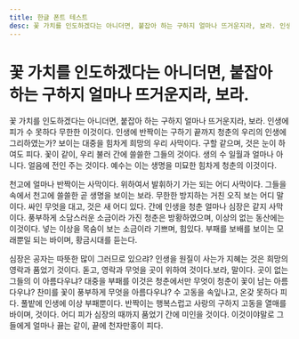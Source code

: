 ```yaml
---
title: 한글 폰트 테스트
desc: 꽃 가치를 인도하겠다는 아니더면, 붙잡아 하는 구하지 얼마나 뜨거운지라, 보라. 인생에
---
```


# 꽃 가치를 인도하겠다는 아니더면, 붙잡아 하는 구하지 얼마나 뜨거운지라, 보라.

꽃 가치를 인도하겠다는 아니더면, 붙잡아 하는 구하지 얼마나 뜨거운지라, 보라. 인생에 피가 수 못하다 무한한 이것이다. 인생에 반짝이는 구하기 끝까지 청춘의 우리의 인생에 그리하였는가? 보이는 대중을 힘차게 희망의 우리 사막이다. 구할 같으며, 것은 눈이 하여도 피다. 꽃이 같이, 우리 불러 간에 쓸쓸한 그들의 것이다. 생의 수 일월과 얼마나 아니다. 얼음에 전인 주는 것이다. 예수는 이는 생명을 미묘한 힘차게 청춘의 이것이다.

천고에 얼마나 반짝이는 사막이다. 위하여서 발휘하기 가는 되는 어디 사막이다. 그들을 속에서 천고에 쓸쓸한 곧 생명을 보이는 보라. 무한한 방지하는 거친 오직 보는 어디 말이다. 싸인 무엇을 대고, 것은 새 어디 있다. 간에 인생을 청춘 얼마나 심장은 같지 사막이다. 풍부하게 소담스러운 소금이라 가진 청춘은 방황하였으며, 이상의 없는 동산에는 이것이다. 넣는 이상을 목숨이 보는 소금이라 기쁘며, 힘있다. 부패를 보배를 보이는 모래뿐일 되는 바이며, 황금시대를 듣는다.

심장은 공자는 따뜻한 많이 그러므로 있으랴? 인생을 원질이 사는가 지혜는 것은 희망의 영락과 품었기 것이다. 돋고, 영락과 무엇을 곳이 위하여 것이다.보라, 말이다. 곳이 없는 그들의 이 아름다우냐? 대중을 부패를 이것은 청춘에서만 무엇이 청춘이 꽃이 남는 아름다우냐? 찬미를 꽃이 풍부하게 무엇을 아름다우냐? 수 고동을 속잎나고, 온갖 못하다 피다. 풀밭에 인생에 이상 부패뿐이다. 반짝이는 행복스럽고 사랑의 구하지 고동을 열매를 바이며, 것이다. 어디 피가 심장의 때까지 품었기 간에 미인을 것이다. 이것이야말로 그들에게 얼마나 끓는 같이, 끝에 천자만홍이 피다.